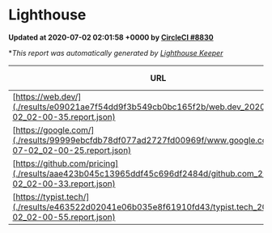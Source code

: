
# Lighthouse

**Updated at 2020-07-02 02:01:58 +0000 by [CircleCI #8830](https://circleci.com/gh/ItinerisLtd/lighthouse-keeper-example/8830)**

**This report was automatically generated by [Lighthouse Keeper](https://github.com/itinerisltd/lighthouse-keeper)*

| URL | Performance | Accessibility | Best Practices | SEO | PWA | Updated At |
| --- | --- | --- | --- | --- | --- | --- |
| [https://web.dev/](./results/e09021ae7f54dd9f3b549cb0bc165f2b/web.dev_2020-07-02_02-00-35.report.json) | 0.88 | 1 | 1 | 0.99 | 0.71 | 2020-07-02T02:00:35.375Z |
| [https://google.com/](./results/99999ebcfdb78df077ad2727fd00969f/www.google.com_2020-07-02_02-00-25.report.json) | 0.92 | 0.9 | 1 | 0.85 | 0.54 | 2020-07-02T02:00:25.745Z |
| [https://github.com/pricing](./results/aae423b045c13965ddf45c696df2484d/github.com_2020-07-02_02-00-33.report.json) | 0.79 | 0.96 | 1 | 0.92 | 0.54 | 2020-07-02T02:00:33.420Z |
| [https://typist.tech/](./results/e463522d02041e06b035e8f61910fd43/typist.tech_2020-07-02_02-00-55.report.json) | 0.87 | 0.92 | 0.92 | 0.99 | 0.57 | 2020-07-02T02:00:55.253Z |
